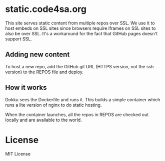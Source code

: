 # static.code4sa.org

This site serves static content from multiple repos over SSL. We use it to
host embeds on SSL sites since browsers require iframes on SSL sites to also
be over SSL. It's a workaround for the fact that GitHub pages doesn't support
SSL.

## Adding new content

To host a new repo, add the GitHub git URL (HTTPS version, not the ssh version)
to the REPOS file and deploy.

## How it works

Dokku sees the Dockerfile and runs it. This builds a simple container
which runs a lite version of nginx to do static hosting.

When the container launches, all the repos in REPOS are checked out
locally and are available to the world.

# License

MIT License
